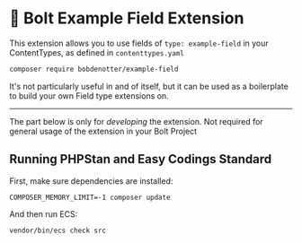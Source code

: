 # 📝 Bolt Example Field Extension

This extension allows you to use fields of `type: example-field` in your 
ContentTypes, as defined in `contenttypes.yaml`

```bash
composer require bobdenotter/example-field 
```

It's not particularly useful in and of itself, but it can be used as a 
boilerplate to build your own Field type extensions on.

-------

The part below is only for _developing_ the extension. Not required for general
usage of the extension in your Bolt Project

## Running PHPStan and Easy Codings Standard

First, make sure dependencies are installed:

```
COMPOSER_MEMORY_LIMIT=-1 composer update
```

And then run ECS:

```
vendor/bin/ecs check src
```
